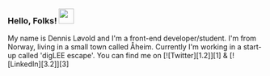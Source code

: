 ### Hello, Folks! <img src="https://raw.githubusercontent.com/dotDennis/dotDennis/master/wave.gif" width="30px">

My name is Dennis Løvold and I'm a front-end developer/student. I'm from Norway, living in a small town called Åheim.
Currently I'm working in a start-up called 'digLEE escape'. You can find me on [![Twitter][1.2]][1] & [![LinkedIn][3.2]][3]

